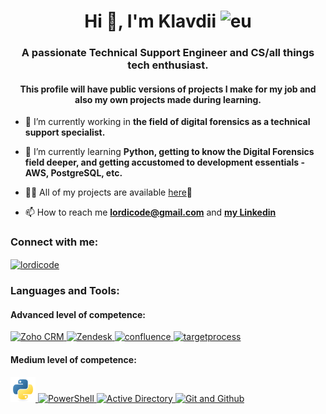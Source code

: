 <h1 align="center">Hi 👋, I'm Klavdii <img src="https://upload.wikimedia.org/wikipedia/commons/thumb/b/b7/Flag_of_Europe.svg/2560px-Flag_of_Europe.svg.png" alt="eu" width="40" height="29"/></h1>
<h3 align="center">A passionate Technical Support Engineer and CS/all things tech enthusiast.</h3> 

<h4 align="center">This profile will have public versions of projects I make for my job and also my own projects made during learning.</h4>

- 🔭 I’m currently working in **the field of digital forensics as a technical support specialist.**

- 🌱 I’m currently learning **Python, getting to know the Digital Forensics field deeper, and getting accustomed to development essentials - AWS, PostgreSQL, etc.**

- 👨‍💻 All of my projects are available [here](https://github.com/lordicode)🔰

- 📫 How to reach me **lordicode@gmail.com** and **<a href="https://www.linkedin.com/in/klavdii-chopats/">my Linkedin</a>**

<h3 align="left">Connect with me:</h3>
<p align="left">
<a href="https://www.leetcode.com/lordicode" target="blank"><img align="center" src="https://raw.githubusercontent.com/rahuldkjain/github-profile-readme-generator/master/src/images/icons/Social/leet-code.svg" alt="lordicode" height="30" width="40" /></a>
</p>

<h3 align="left">Languages and Tools:</h3>
<p align="left">          
<h4 align="left">Advanced level of competence:</h4>
<a href="https://www.zoho.com/crm/" target="_blank" rel="noreferrer"> <img src="https://progsoft.net/images/zoho-crm-icon-12d1ae39dcef95ddad54a715988b41946a7aa6dc.png" alt="Zoho CRM" width="40" height="40"/> </a>
<a href="https://www.zendesk.com/" target="_blank" rel="noreferrer"> <img src="https://cdn.worldvectorlogo.com/logos/zendesk-1.svg" alt="Zendesk" width="40" height="40"/> </a> <a href="https://www.atlassian.com/software/confluence" target="_blank" rel="noreferrer"> <img src="https://play-lh.googleusercontent.com/-aex9dK8-hchgNFf5lsMCy0_9sl6kK_JIS4nh-6p3_NG9w2BwASOTRsNg-tgnONg8Q" alt="confluence" width="40" height="40"/> </a>
<a href="https://www.apptio.com/products/targetprocess/" target="_blank" rel="noreferrer"> <img src="https://avatars.githubusercontent.com/u/649085?s=280&v=4" alt="targetprocess" width="40" height="40"/> </a>

<h4 align="left">Medium level of competence:</h4>
<a href="https://www.python.org" target="_blank" rel="noreferrer"> <img src="https://raw.githubusercontent.com/devicons/devicon/master/icons/python/python-original.svg" alt="python" width="40" height="40"/> <a href="https://docs.microsoft.com/en-us/powershell/" target="_blank" rel="noreferrer"> <img src="https://upload.wikimedia.org/wikipedia/commons/2/2f/PowerShell_5.0_icon.png" alt="PowerShell" width="40" height="40"/> </a> <a href="https://docs.microsoft.com/en-us/windows-server/identity/ad-ds/get-started/virtual-dc/active-directory-domain-services-overview" target="_blank" rel="noreferrer"> <img src="https://www.windowstechno.com/wp-content/uploads/2019/09/bw_activedirectory_bw_activedirectory-900x0.png" alt="Active Directory" width="40" height="40"/> </a> <a href="https://git-scm.com/" target="_blank" rel="noreferrer"> <img src="https://upload.wikimedia.org/wikipedia/commons/thumb/e/e0/Git-logo.svg/1024px-Git-logo.svg.png" alt="Git and Github" width="78" height="40"/> </a>
<!---
lordicode/lordicode is a ✨ special ✨ repository because its `README.md` (this file) appears on your GitHub profile.
You can click the Preview link to take a look at your changes.
--->
